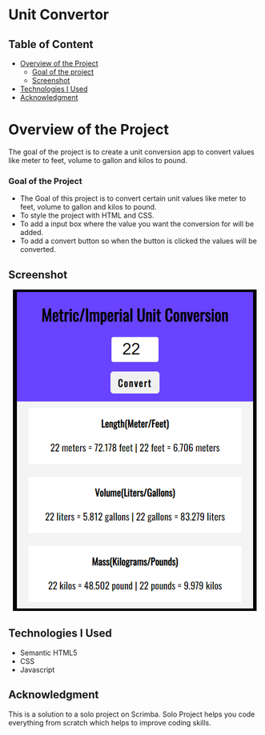 # Unit Convertor
 
## Table of Content

 * [Overview of the Project](#overview-of-the-project)
      * [Goal of the project](#goal-of-the-project)
      * [Screenshot](#screenshot)
 * [Technologies I Used](#technologies-i-used)
 * [Acknowledgment](#acknowledgment)

# Overview of the Project
The goal of the project is to create a unit conversion app to convert values like meter to feet, volume to gallon and kilos to pound.

### Goal of the Project
* The Goal of this project is to convert certain unit values like meter to feet, volume to gallon and kilos to pound.
* To style the project with HTML and CSS.
* To add a input box where the value you want the conversion for will be added.
* To add a convert button so when the button is clicked the values will be converted.

## Screenshot

<p align="center"><img src="unitconvertorscreenshot.png"></p>

## Technologies I Used
* Semantic HTML5
* CSS
* Javascript

## Acknowledgment
This is a solution to a solo project on Scrimba. Solo Project helps you code everything from scratch which helps to improve coding skills.
